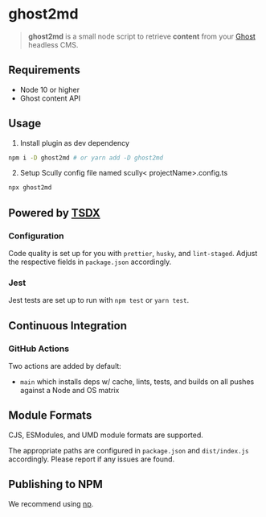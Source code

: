 # ghost2md

> **ghost2md** is a small node script to retrieve **content** from your [Ghost](https://github.com/TryGhost/Ghost) headless CMS.

## Requirements

- Node 10 or higher
- Ghost content API

## Usage

1. Install plugin as dev dependency

```bash
npm i -D ghost2md # or yarn add -D ghost2md
```

2. Setup Scully config file named scully< projectName>.config.ts

```bash
npx ghost2md
```
## Powered by [TSDX](https://tsdx.io/)

### Configuration

Code quality is set up for you with `prettier`, `husky`, and `lint-staged`. Adjust the respective fields in `package.json` accordingly.

### Jest

Jest tests are set up to run with `npm test` or `yarn test`.

## Continuous Integration

### GitHub Actions

Two actions are added by default:

- `main` which installs deps w/ cache, lints, tests, and builds on all pushes against a Node and OS matrix

## Module Formats

CJS, ESModules, and UMD module formats are supported.

The appropriate paths are configured in `package.json` and `dist/index.js` accordingly. Please report if any issues are found.

## Publishing to NPM

We recommend using [np](https://github.com/sindresorhus/np).
